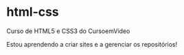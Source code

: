# html-css
 Curso de HTML5 e CSS3 do CursoemVideo

 Estou aprendendo a criar sites e a gerenciar os repositórios!
